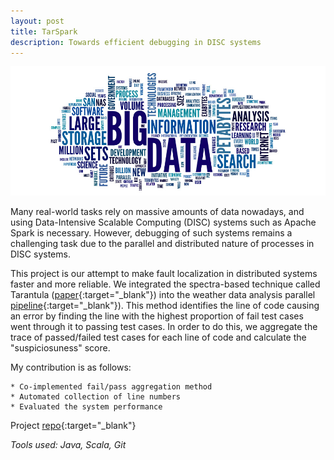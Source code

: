 ```yaml
---
layout: post
title: TarSpark
description: Towards efficient debugging in DISC systems
---
```


![image](/assets/images/bigdata4.png)

Many real-world tasks rely on massive amounts of data nowadays, and using Data-Intensive Scalable Computing (DISC) systems such as Apache Spark is necessary. However, debugging of such systems remains a challenging task due to the parallel and distributed nature of processes in DISC systems.

This project is our attempt to make fault localization in distributed systems faster and more reliable. We integrated the spectra-based technique called Tarantula ([paper](https://dl.acm.org/doi/10.1145/1101908.1101949){:target="_blank"}) into the weather data analysis parallel [pipeline](https://github.com/maligulzar/bigdebug/tree/titian-bigsift/examples/src/main/scala/org/apache/spark/examples/bigsift/benchmarks/weather){:target="_blank"}). This method identifies the line of code causing an error by finding the line with the highest proportion of fail test cases went through it to passing test cases. In order to do this, we aggregate the trace of passed/failed test cases for each line of code and calculate the "suspiciosuness" score.

My contribution is as follows:

	* Co-implemented fail/pass aggregation method
	* Automated collection of line numbers
	* Evaluated the system performance

Project [repo](https://github.com/brendanmolin/TarSpark){:target="_blank"}

*Tools used: Java, Scala, Git*
